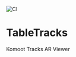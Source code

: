 ![CI](https://github.com/mltbnz/TableTracks/workflows/CI/badge.svg)

# TableTracks
Komoot Tracks AR Viewer
